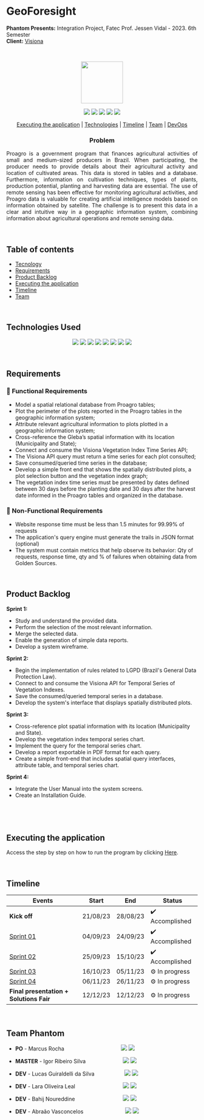 # GeoForesight
**Phantom Presents:** Integration Project, Fatec Prof. Jessen Vidal - 2023. 6th Semester <br>
**Client:** <a href="https://visionaespacial.com/">Visiona</a>



<br><p align="center">
 <a href="https://visionaespacial.com/"><img src="https://visionaespacial.com/wp-content/themes/VisionaEspacial/assets/img/logo-branca-completa.svg" width="110"/></a>
</p>

<p align="center"> 
 <img src="https://img.shields.io/badge/Status%3A-Building-orange"/>
 <a href="https://www.java.com/pt-BR/"><img src="https://img.shields.io/badge/Backend%3A-Python-yellow"/></a>
 <a href="https://vuejs.org/"><img src="https://img.shields.io/badge/Fontend%3A-React_JS-blue"/></a>
 <a href="https://visionaespacial.com/"><img src="https://img.shields.io/badge/Client%3A-Visiona-orange"/></a>
 <a href="http://fatecsjc-prd.azurewebsites.net/"><img src="https://img.shields.io/badge/Institution%3A-Fatec-red"/></a>
</p>


<p align="center">
 <a href="#executing-the-application">Executing the application</a> |  <a href="#technologies-used">Technologies</a> |  <a href="#timeline">Timeline</a> 
 |  <a href="#team-phantom">Team</a> |  <a href="#devops-concepts">DevOps</a> 
</p>

<h3 align="center">Problem</h3>
<p align="justify">
Proagro is a government program that finances agricultural activities of small and medium-sized producers in Brazil. When participating, the producer needs to provide details about their agricultural activity and location of cultivated areas. This data is stored in tables and a database. Furthermore, information on cultivation techniques, types of plants, production potential, planting and harvesting data are essential. The use of remote sensing has been effective for monitoring agricultural activities, and Proagro data is valuable for creating artificial intelligence models based on information obtained by satellite.
The challenge is to present this data in a clear and intuitive way in a geographic information system, combining information about agricultural operations and remote sensing data.
</p>
<br>

## Table of contents

 - [Tecnology](#technologies-used)
 - [Requirements](#requirements)
 - [Product Backlog](#product-backlog)  
 - [Executing the application](#executing-the-application)
 - [Timeline](#timeline)
 - [Team](#team-phantom)

<br>

## Technologies Used
<p align="center">
  <img src="https://img.shields.io/badge/Pandas-150458?style=for-the-badge&logo=pandas&logoColor=white"/>
 <img src="https://img.shields.io/badge/JavaScript-323330?style=for-the-badge&logo=javascript&logoColor=gold"/>
  <img src="https://img.shields.io/badge/CSS3-1572B6?style=for-the-badge&logo=css3&logoColor=white"/>
  <img src="https://img.shields.io/badge/React-61DAFB?style=for-the-badge&logo=react&logoColor=white"/>
  <img src="https://img.shields.io/badge/Python-3776AB?style=for-the-badge&logo=python&logoColor=white"/>
  <img src="https://img.shields.io/badge/PostgreSQL-336791?style=for-the-badge&logo=postgresql&logoColor=white"/>
  <img src="https://img.shields.io/badge/PostGIS-3E863D?style=for-the-badge&logoColor=white"/>
 <img src="https://img.shields.io/badge/DataGrip-000000?style=for-the-badge&logo=datagrip&logoColor=white"/>
</p>
 
<br>

## Requirements

### 📌 Functional Requirements

- Model a spatial relational database from Proagro tables;
- Plot the perimeter of the plots reported in the Proagro tables in the geographic information system;
- Attribute relevant agricultural information to plots plotted in a geographic information system;
- Cross-reference the Gleba’s spatial information with its location (Municipality and State);
- Connect and consume the Visiona Vegetation Index Time Series API;
- The Visiona API query must return a time series for each plot consulted;
- Save consumed/queried time series in the database;
- Develop a simple front end that shows the spatially distributed plots, a plot selection button and the vegetation index graph;
- The vegetation index time series must be presented by dates defined between 30 days before the planting date and 30 days after the harvest date informed in the Proagro tables and organized in the database.



### 📌 Non-Functional Requirements

- Website response time must be less than 1.5 minutes for 99.99% of requests
- The application's query engine must generate the trails in JSON format (optional)
- The system must contain metrics that help observe its behavior: Qty of requests, response time, qty and % of failures when obtaining data from Golden Sources.

<br>

## Product Backlog

**Sprint 1:**
  * Study and understand the provided data.
  * Perform the selection of the most relevant information.
  * Merge the selected data.
  * Enable the generation of simple data reports.
  * Develop a system wireframe.

**Sprint 2:**
  * Begin the implementation of rules related to LGPD (Brazil's General Data Protection Law).
  * Connect to and consume the Visiona API for Temporal Series of Vegetation Indexes.
  * Save the consumed/queried temporal series in a database.
  * Develop the system's interface that displays spatially distributed plots.

**Sprint 3:**
  * Cross-reference plot spatial information with its location (Municipality and State).
  * Develop the vegetation index temporal series chart.
  * Implement the query for the temporal series chart.
  * Develop a report exportable in PDF format for each query.
  * Create a simple front-end that includes spatial query interfaces, attribute table, and temporal series chart.

**Sprint 4:**
  * Integrate the User Manual into the system screens.
  * Create an Installation Guide.


<p align="center"> 
<br>
</p>
 
<br>

## Executing the application 
Access the step by step on how to run the program by clicking [Here](https://github.com/PhatomFatec/GeoForesight-back/blob/dev/README.md).

<br>

## Timeline

| Events          | Start    | End      | Status |
|-----------------|----------|----------|--------|
| **Kick off**    | 21/08/23 | 28/08/23 |  ✔️ Accomplished     |
| [Sprint 01]()   | 04/09/23 | 24/09/23 |  ✔️ Accomplished     |
| [Sprint 02]()   | 25/09/23 | 15/10/23 |  ✔️ Accomplished     |
| [Sprint 03]()   | 16/10/23 | 05/11/23 |    ⚙ In progress     |
| [Sprint 04]()   | 06/11/23 | 26/11/23 |    ⚙ In progress     |
| **Final presentation + Solutions Fair** | 12/12/23 | 12/12/23 |   ⚙ In progress |

<br>

## Team Phantom

* **PO** - Marcus Rocha &nbsp; &nbsp; &nbsp; &nbsp; &nbsp; &nbsp; &nbsp; &nbsp; &nbsp; &nbsp; &nbsp; &nbsp; &nbsp;&nbsp;&nbsp;&nbsp;&nbsp;&nbsp;&nbsp;&nbsp;&nbsp;&nbsp;&nbsp;&nbsp;
[<img src="https://img.shields.io/badge/linkedin-%230077B5.svg?&style=for-the-badge&logo=linkedin&logoColor=white&color=black"/>](https://www.linkedin.com/in/mvarocha/) [<img src="https://img.shields.io/badge/github%20-%23121011.svg?&style=for-the-badge&logo=github&logoColor=white&color=black"/>](https://github.com/mvarocha)

* **MASTER** - Igor Ribeiro Silva &nbsp; &nbsp; &nbsp; &nbsp; &nbsp; &nbsp; &nbsp; &nbsp; &nbsp; &nbsp; &nbsp; &nbsp;
[<img src="https://img.shields.io/badge/linkedin-%230077B5.svg?&style=for-the-badge&logo=linkedin&logoColor=white&color=black"/>](https://www.linkedin.com/in/igor-ribeiro-8571a6210/) [<img src="https://img.shields.io/badge/github%20-%23121011.svg?&style=for-the-badge&logo=github&logoColor=white&color=black"/>](https://github.com/IgorRibeiro-S)

* **DEV** - Lucas Guiraldelli da Silva &nbsp; &nbsp; &nbsp; &nbsp; &nbsp; &nbsp; &nbsp; &nbsp; &nbsp;&nbsp;
[<img src="https://img.shields.io/badge/linkedin-%230077B5.svg?&style=for-the-badge&logo=linkedin&logoColor=white&color=black"/>](https://www.linkedin.com/in/lucasguiraldelli/) [<img src="https://img.shields.io/badge/github%20-%23121011.svg?&style=for-the-badge&logo=github&logoColor=white&color=black"/>](https://github.com/LucasGuiraldelli)

* **DEV** - Lara Oliveira Leal &nbsp; &nbsp; &nbsp; &nbsp; &nbsp; &nbsp; &nbsp; &nbsp; &nbsp; &nbsp; &nbsp; &nbsp; &nbsp; &nbsp; &nbsp;&nbsp;
[<img src="https://img.shields.io/badge/linkedin-%230077B5.svg?&style=for-the-badge&logo=linkedin&logoColor=white&color=black"/>](https://www.linkedin.com/in/lara-leal-527b7020a/) [<img src="https://img.shields.io/badge/github%20-%23121011.svg?&style=for-the-badge&logo=github&logoColor=white&color=black"/>](https://github.com/lara-leal)

* **DEV** - Bahij Noureddine &nbsp; &nbsp; &nbsp; &nbsp; &nbsp; &nbsp; &nbsp; &nbsp; &nbsp; &nbsp; &nbsp; &nbsp; &nbsp; &nbsp; &nbsp;&nbsp;
[<img src="https://img.shields.io/badge/linkedin-%230077B5.svg?&style=for-the-badge&logo=linkedin&logoColor=white&color=black"/>](https://www.linkedin.com/in/bahij-noureddine-941b681b7/) [<img src="https://img.shields.io/badge/github%20-%23121011.svg?&style=for-the-badge&logo=github&logoColor=white&color=black"/>](https://github.com/BahijNoureddine)

* **DEV** - Abraão Vasconcelos &nbsp; &nbsp; &nbsp; &nbsp; &nbsp; &nbsp; &nbsp; &nbsp; &nbsp; &nbsp; &nbsp; &nbsp; &nbsp;&nbsp;
[<img src="https://img.shields.io/badge/linkedin-%230077B5.svg?&style=for-the-badge&logo=linkedin&logoColor=white&color=black"/>](https://www.linkedin.com/in/abraaovasconcelos/) [<img src="https://img.shields.io/badge/github%20-%23121011.svg?&style=for-the-badge&logo=github&logoColor=white&color=black"/>](https://github.com/AbraaoHenriqueVasconcelos2)

